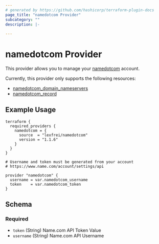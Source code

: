```yaml
---
# generated by https://github.com/hashicorp/terraform-plugin-docs
page_title: "namedotcom Provider"
subcategory: ""
description: |-
  
---
```


# namedotcom Provider

This provider allows you to manage your [namedotcom](https://www.namedotcom.com/) account.

Currently, this provider only supports the following resources:

- [namedotcom_domain_nameservers](../../docs/resources/domain_nameservers.md)
- [namedotcom_record](../../docs/resources/record.md)

## Example Usage

```HCL
terraform {
  required_providers {
    namedotcom = {
      source  = "lexfrei/namedotcom"
      version = "1.1.6"
    }
  }
}

# Username and token must be generated from your account
# https://www.name.com/account/settings/api

provider "namedotcom" {
  username = var.namedotcom_username
  token    = var.namedotcom_token
}
```



<!-- schema generated by tfplugindocs -->
## Schema

### Required

- `token` (String) Name.com API Token Value
- `username` (String) Name.com API Username
